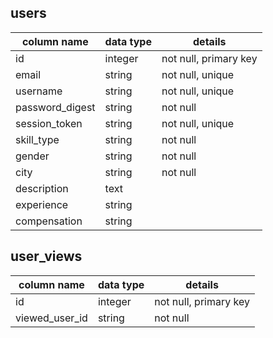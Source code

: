 ## users
column name     | data type | details
----------------|-----------|-----------------------
id              | integer   | not null, primary key
email           | string    | not null, unique
username        | string    | not null, unique
password_digest | string    | not null
session_token   | string    | not null, unique
skill_type      | string    | not null
gender          | string    | not null
city            | string    | not null
description     | text      |
experience      | string    |
compensation    | string    |


## user_views
column name     | data type | details
----------------|-----------|-----------------------
id              | integer   | not null, primary key
viewed_user_id  | string    | not null

<!-- how will picture storing work? -->
<!-- ## picture_posts
column name     | data type | details
----------------|-----------|-----------------------
id              | integer   | not null, primary key
user_id         | integer   | not null
caption         | string    |  -->

<!-- ## picture_likes
column name     | data type | details
----------------|-----------|-----------------------
id              | integer   | not null, primary key
liker_id        | integer   | not null
picture_id      | integer   | not null, (unique in context of liker_id)  -->
